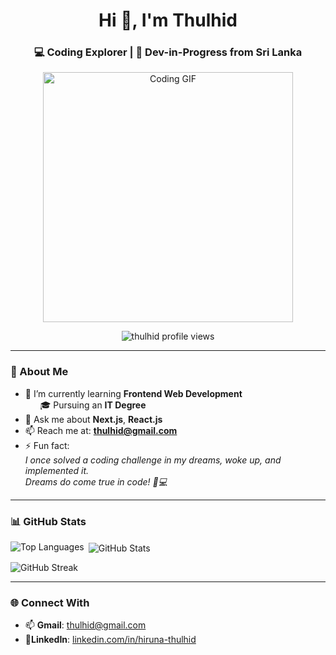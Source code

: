 <h1 align="center">Hi 👋, I'm Thulhid</h1>
<h3 align="center">💻 Coding Explorer | 🚀 Dev-in-Progress from Sri Lanka</h3>

<p align="center">
  <img src="https://cdn.dribbble.com/users/1162077/screenshots/4649464/skatter-programmer.gif" width="400" alt="Coding GIF">
</p>

<p align="center">
  <img src="https://komarev.com/ghpvc/?username=thulhid&label=Profile%20views&color=0e75b6&style=flat" alt="thulhid profile views" />
</p>

---

### 🚀 About Me

- 🌱 I’m currently learning **Frontend Web Development**  
  &nbsp;&nbsp;&nbsp;&nbsp;&nbsp;&nbsp;🎓 Pursuing an **IT Degree**
- 💬 Ask me about **Next.js**, **React.js**
- 📫 Reach me at: **thulhid@gmail.com**
- ⚡ Fun fact:  
  *I once solved a coding challenge in my dreams, woke up, and implemented it.  
  Dreams do come true in code! 💭💻*

---

### 📊 GitHub Stats

<p>
  <img align="left" src="https://github-readme-stats.vercel.app/api/top-langs?username=thulhid&show_icons=true&locale=en&layout=compact" alt="Top Languages" />
</p>

<p>
  &nbsp;<img align="center" src="https://github-readme-stats.vercel.app/api?username=thulhid&show_icons=true&locale=en" alt="GitHub Stats" />
</p>

<p>
  <img align="center" src="https://github-readme-streak-stats.herokuapp.com/?user=thulhid&" alt="GitHub Streak" />
</p>

---

### 🌐 Connect With 
- 📫 **Gmail**: [thulhid@gmail.com](mailto:thulhid@gmail.com)
- 🔗**LinkedIn**: [linkedin.com/in/hiruna-thulhid](https://www.linkedin.com/in/hiruna-thulhid-09886b35b/)
